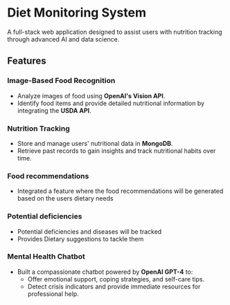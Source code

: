 # Diet Monitoring System

A full-stack web application designed to assist users with nutrition tracking through advanced AI and data science.  



## Features  

### Image-Based Food Recognition  
- Analyze images of food using **OpenAI's Vision API**.  
- Identify food items and provide detailed nutritional information by integrating the **USDA API**.  

### Nutrition Tracking  
- Store and manage users' nutritional data in **MongoDB**.  
- Retrieve past records to gain insights and track nutritional habits over time.

### Food recommendations
- Integrated a feature where the food recommendations will be generated based on the users dietary needs

### Potential deficiencies
- Potential deficiencies and diseases will be tracked
- Provides Dietary suggestions to tackle them

### Mental Health Chatbot  
- Built a compassionate chatbot powered by **OpenAI GPT-4** to:  
  - Offer emotional support, coping strategies, and self-care tips.  
  - Detect crisis indicators and provide immediate resources for professional help.  

